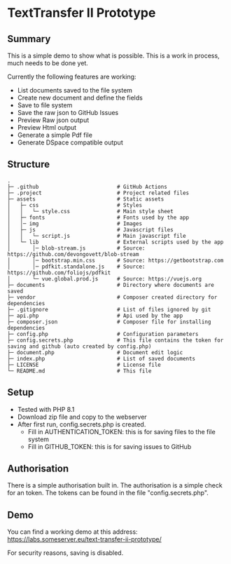# TextTransfer II Prototype

## Summary

This is a simple demo to show what is possible. This is a work in process, much needs to be done yet.

Currently the following features are working: 
* List documents saved to the file system
* Create new document and define the fields
* Save to file system
* Save the raw json to GitHub Issues
* Preview Raw json output
* Preview Html output
* Generate a simple Pdf file
* Generate DSpace compatible output

## Structure

    .
    ├─ .github                         # GitHub Actions
    ├─ .project                        # Project related files
    ├─ assets                          # Static assets
    │   ├─ css                         # Styles
    │   │   └─ style.css               # Main style sheet
    │   ├─ fonts                       # Fonts used by the app
    │   │─ img                         # Images
    │   ├─ js                          # Javascript files
    │   │   └─ script.js               # Main javascript file
    │   └─ lib                         # External scripts used by the app
    │       │─ blob-stream.js          # Source: https://github.com/devongovett/blob-stream
    │       │─ bootstrap.min.css       # Source: https://getbootstrap.com
    │       │─ pdfkit.standalone.js    # Source: https://github.com/foliojs/pdfkit
    │       └─ vue.global.prod.js      # Source: https://vuejs.org
    ├─ documents                       # Directory where documents are saved
    ├─ vendor                          # Composer created directory for dependencies
    ├─ .gitignore                      # List of files ignored by git
    ├─ api.php                         # Api used by the app
    ├─ composer.json                   # Composer file for installing dependencies
    ├─ config.php                      # Configuration parameters    
    ├─ config.secrets.php              # This file contains the token for saving and github (auto created by config.php)
    ├─ document.php                    # Document edit logic
    ├─ index.php                       # List of saved documents
    ├─ LICENSE                         # License file
    └─ README.md                       # This file

## Setup

* Tested with PHP 8.1
* Download zip file and copy to the webserver
* After first run, config.secrets.php is created.
  - Fill in AUTHENTICATION_TOKEN: this is for saving files to the file system
  - Fill in GITHUB_TOKEN: this is for saving issues to GitHub

## Authorisation

There is a simple authorisation built in.
The authorisation is a simple check for an token.
The tokens can be found in the file "config.secrets.php".

## Demo

You can find a working demo at this address: https://labs.someserver.eu/text-transfer-ii-prototype/

For security reasons, saving is disabled. 
